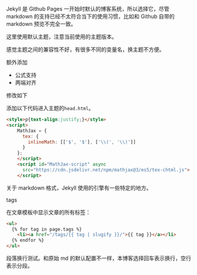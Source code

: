 Jekyll 是 Github Pages 一开始时默认的博客系统，所以选择它，尽管 markdown 的支持已经不太符合当下的使用习惯，比如和 Github 自带的 markdown 预览不完全一致。


这里使用默认主题，注意当前使用的主题版本。

感觉主题之间的兼容性不好，有很多不同的变量名，换主题不方便。



额外添加
- 公式支持
- 两端对齐

修改如下

添加以下代码进入主题的`head.html`。

```html
<style>p{text-align:justify;}</style>
<script>
	MathJax = {
	  tex: {
		inlineMath: [['$', '$'], ['\\(', '\\)']]
	  }
	};
	</script>
	<script id="MathJax-script" async
	  src="https://cdn.jsdelivr.net/npm/mathjax@3/es5/tex-chtml.js">
	</script>
```



关于 markdown 格式，Jekyll 使用的引擎有一些特定的地方。


tags

在文章模板中显示文章的所有标签：
```html
<ul>
  {% for tag in page.tags %}
    <li><a href="/tags/{{ tag | slugify }}/">{{ tag }}</a></li>
  {% endfor %}
</ul>
```



段落换行测试。和原始 md 的默认配置不一样，本博客选择回车表示换行，空行表示分段。